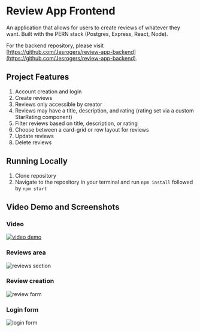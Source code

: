 # Review App Frontend

An application that allows for users to create reviews of whatever they want. Built with the PERN stack (Postgres, Express, React, Node).

For the backend repository, please visit [https://github.com/Jesrogers/review-app-backend](https://github.com/Jesrogers/review-app-backend).

## Project Features

1. Account creation and login
2. Create reviews
 1. Reviews only accessible by creator
 2. Reviews may have a title, description, and rating (rating set via a custom StarRating component)
5. Filter reviews based on title, description, or rating
6. Choose between a card-grid or row layout for reviews
7. Update reviews
8. Delete reviews

## Running Locally
1. Clone repository
2. Navigate to the repository in your terminal and run `npm install` followed by `npm start` 

## Video Demo and Screenshots

### Video
[![video demo](https://i.imgur.com/Pg2N0md.png)](https://www.youtube.com/watch?v=S09ONmMOyGQ)

### Reviews area

![reviews section](https://i.imgur.com/piUqgcT.png)

### Review creation

![review form](https://i.imgur.com/wcZx3mm.png)

### Login form

![login form](https://i.imgur.com/hokSWLK.png)
